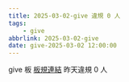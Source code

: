 ```yaml
---
title: 2025-03-02-give 違規 0 人
tags:
    - give
abbrlink: 2025-03-02-give
date: give-2025-03-02 12:00:00
---
```

give 板 [板規連結](https://www.ptt.cc/bbs/give/M.1612495900.A.C32.html)
昨天違規 0 人
